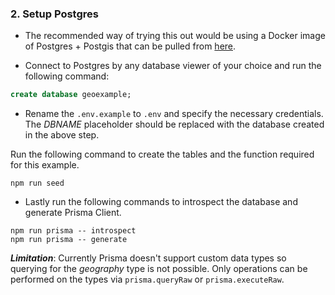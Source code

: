 ### 2. Setup Postgres

- The recommended way of trying this out would be using a Docker image of Postgres + Postgis that can be pulled from [here](https://github.com/postgis/docker-postgis).

- Connect to Postgres by any database viewer of your choice and run the following command:

```sql
create database geoexample;
```

- Rename the `.env.example` to `.env` and specify the necessary credentials. The *DBNAME* placeholder should be replaced with the database created in the above step.

Run the following command to create the tables and the function required for this example.

```
npm run seed
```

- Lastly run the following commands to introspect the database and generate Prisma Client.

```
npm run prisma -- introspect
npm run prisma -- generate
```

__*Limitation*__: Currently Prisma doesn't support custom data types so querying for the *geography* type is not possible. Only operations can be performed on the types via `prisma.queryRaw` or `prisma.executeRaw`.
